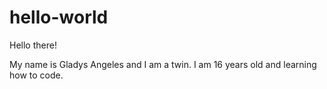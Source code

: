 # hello-world

Hello there!

My name is Gladys Angeles and I am a twin.
I am 16 years old and learning how to code.
